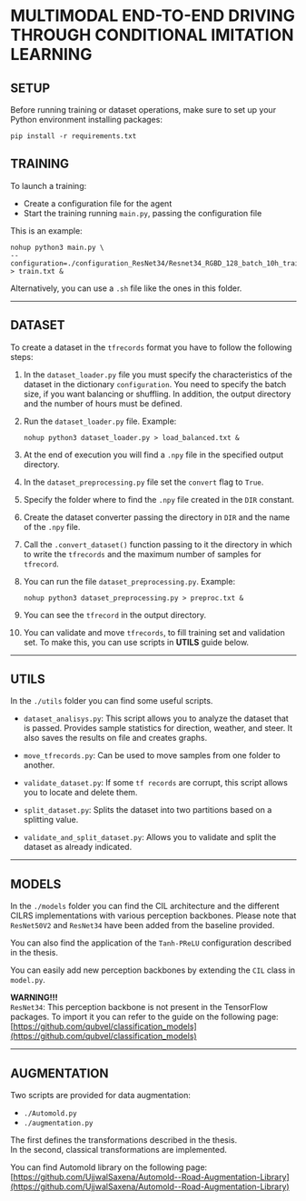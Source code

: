 # MULTIMODAL END-TO-END DRIVING THROUGH CONDITIONAL IMITATION LEARNING

## SETUP

Before running training or dataset operations, make sure to set up your Python environment installing packages:

```
pip install -r requirements.txt
```

## TRAINING

To launch a training:

- Create a configuration file for the agent
- Start the training running `main.py`, passing the configuration file

This is an example:

```
nohup python3 main.py \
--configuration=./configuration_ResNet34/Resnet34_RGBD_128_batch_10h_training_5h_balanced_validation_linear.json > train.txt &
```

Alternatively, you can use a `.sh` file like the ones in this folder.

---

## DATASET

To create a dataset in the `tfrecords` format you have to follow the following steps:

1. In the `dataset_loader.py` file you must specify the characteristics of the dataset in the dictionary `configuration`. You need to specify the batch size, if you want balancing or shuffling. In addition, the output directory and the number of hours must be defined.

2. Run the `dataset_loader.py` file. Example:
   ```
   nohup python3 dataset_loader.py > load_balanced.txt &
   ```

3. At the end of execution you will find a `.npy` file in the specified output directory.

4. In the `dataset_preprocessing.py` file set the `convert` flag to `True`.

5. Specify the folder where to find the `.npy` file created in the `DIR` constant.

6. Create the dataset converter passing the directory in `DIR` and the name of the `.npy` file.

7. Call the `.convert_dataset()` function passing to it the directory in which to write the `tfrecords` and the maximum number of samples for `tfrecord`.

8. You can run the file `dataset_preprocessing.py`. Example:
   ```
   nohup python3 dataset_preprocessing.py > preproc.txt &
   ```

9. You can see the `tfrecord` in the output directory.

10. You can validate and move `tfrecords`, to fill training set and validation set. To make this, you can use scripts in **UTILS** guide below.

---

## UTILS

In the `./utils` folder you can find some useful scripts.

- `dataset_analisys.py`: This script allows you to analyze the dataset that is passed. Provides sample statistics for direction, weather, and steer. It also saves the results on file and creates graphs.

- `move_tfrecords.py`: Can be used to move samples from one folder to another.

- `validate_dataset.py`: If some `tf records` are corrupt, this script allows you to locate and delete them.

- `split_dataset.py`: Splits the dataset into two partitions based on a splitting value.

- `validate_and_split_dataset.py`: Allows you to validate and split the dataset as already indicated.

---

## MODELS

In the `./models` folder you can find the CIL architecture and the different CILRS implementations with various perception backbones. Please note that `ResNet50V2` and `ResNet34` have been added from the baseline provided.

You can also find the application of the `Tanh-PReLU` configuration described in the thesis.

You can easily add new perception backbones by extending the `CIL` class in `model.py`.

**WARNING!!!**  
`ResNet34`: This perception backbone is not present in the TensorFlow packages. To import it you can refer to the guide on the following page:  
[https://github.com/qubvel/classification_models](https://github.com/qubvel/classification_models)

---

## AUGMENTATION

Two scripts are provided for data augmentation:  
- `./Automold.py`  
- `./augmentation.py`

The first defines the transformations described in the thesis.  
In the second, classical transformations are implemented.

You can find Automold library on the following page:  
[https://github.com/UjjwalSaxena/Automold--Road-Augmentation-Library](https://github.com/UjjwalSaxena/Automold--Road-Augmentation-Library)
